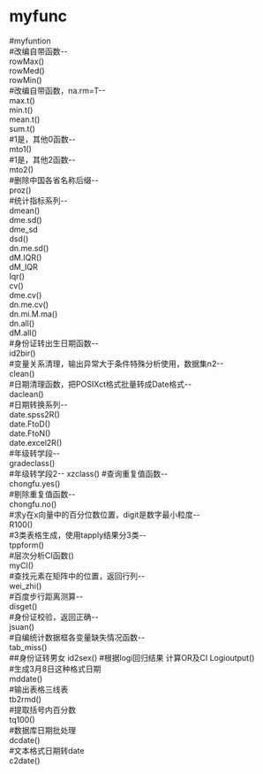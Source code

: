 # myfunc

#myfuntion  
#改编自带函数--  
rowMax()  
rowMed()  
rowMin()  
#改编自带函数，na.rm=T--  
max.t()  
min.t()  
mean.t()  
sum.t()  
#1是，其他0函数--  
mto1()  
#1是，其他2函数--  
mto2()  
#删除中国各省名称后缀--  
proz()  
#统计指标系列--  
dmean()  
dme.sd()  
dme_sd  
dsd()  
dn.me.sd()  
dM.IQR()  
dM_IQR  
Iqr()  
cv()  
dme.cv()  
dn.me.cv()  
dn.mi.M.ma()  
dn.all()  
dM.all()  
#身份证转出生日期函数--  
id2bir()  
#变量关系清理，输出异常大于条件特殊分析使用，数据集n2--  
clean()  
#日期清理函数，把POSIXct格式批量转成Date格式--  
daclean()  
#日期转换系列--  
date.spss2R()  
date.FtoD()  
date.FtoN()  
date.excel2R()  
#年级转学段--  
gradeclass()  
#年级转学段2--
xzclass()
#查询重复值函数--  
chongfu.yes()  
#剔除重复值函数--  
chongfu.no()  
#求y在x向量中的百分位数位置，digit是数字最小粒度--  
R100()  
#3类表格生成，使用tapply结果分3类--  
tppform()  
#层次分析CI函数()  
myCI()  
#查找元素在矩阵中的位置，返回行列--  
wei_zhi()  
#百度步行距离测算--  
disget()  
#身份证校验，返回正确--  
jsuan()  
#自编统计数据框各变量缺失情况函数--  
tab_miss()  
##身份证转男女
id2sex()
#根据logi回归结果 计算OR及CI
Logioutput()  
#生成3月8日这种格式日期  
mddate()  
#输出表格三线表  
tb2rmd()  
#提取括号内百分数  
tq100()  
#数据库日期批处理  
dcdate()  
#文本格式日期转date  
c2date()
